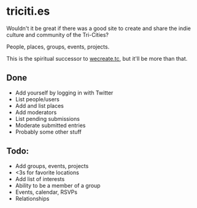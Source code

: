 triciti.es
==========
Wouldn't it be great if there was a good site to create and share the indie culture and community of the Tri-Cities?

People, places, groups, events, projects.

This is the spiritual successor to [wecreate.tc](http://wecreate.tc), but it'll be more than that.

## Done
- Add yourself by logging in with Twitter
- List people/users
- Add and list places
- Add moderators
- List pending submissions
- Moderate submitted entries
- Probably some other stuff

## Todo:

- Add groups, events, projects
- <3s for favorite locations
- Add list of interests
- Ability to be a member of a group
- Events, calendar, RSVPs
- Relationships
